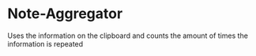 # Note-Aggregator
Uses the information on the clipboard and counts the amount of times the information is repeated
